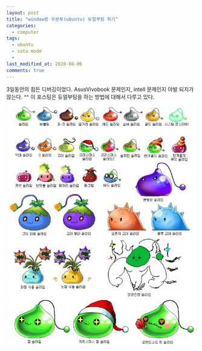 ```yaml
---
layout: post
title: "window랑 우분투(ubuntu) 듀얼부팅 하기"
categories:
  - computer
tags:
  - ubuntu
  - sata mode
  - 
last_modified_at: 2020-08-06
comments: true
---
```

3일동안의 힘든 디버깅이었다. AsusVivobook 문제인지, intell 문제인지 야발 되지가 않는다. ^^ 이 포스팅은 듀얼부팅을 하는 방법에 대해서 다루고 있다.
<img src="assets/img/hobby/slime.jpg">